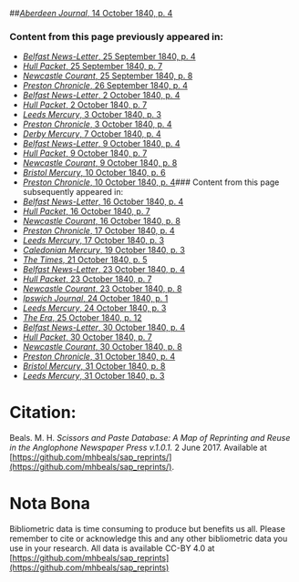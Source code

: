 ##[*Aberdeen Journal*, 14 October 1840, p. 4](https://mhbeals.github.io/sap_html/Aberdeen-Journal/Aberdeen-Journal-14-October-1840-p-4)

### Content from this page previously appeared in:
+ [*Belfast News-Letter*, 25 September 1840, p. 4](https://mhbeals.github.io/sap_html/Belfast-News-Letter/Belfast-News-Letter-25-September-1840-p-4)
+ [*Hull Packet*, 25 September 1840, p. 7](https://mhbeals.github.io/sap_html/Hull-Packet/Hull-Packet-25-September-1840-p-7)
+ [*Newcastle Courant*, 25 September 1840, p. 8](https://mhbeals.github.io/sap_html/Newcastle-Courant/Newcastle-Courant-25-September-1840-p-8)
+ [*Preston Chronicle*, 26 September 1840, p. 4](https://mhbeals.github.io/sap_html/Preston-Chronicle/Preston-Chronicle-26-September-1840-p-4)
+ [*Belfast News-Letter*, 2 October 1840, p. 4](https://mhbeals.github.io/sap_html/Belfast-News-Letter/Belfast-News-Letter-2-October-1840-p-4)
+ [*Hull Packet*, 2 October 1840, p. 7](https://mhbeals.github.io/sap_html/Hull-Packet/Hull-Packet-2-October-1840-p-7)
+ [*Leeds Mercury*, 3 October 1840, p. 3](https://mhbeals.github.io/sap_html/Leeds-Mercury/Leeds-Mercury-3-October-1840-p-3)
+ [*Preston Chronicle*, 3 October 1840, p. 4](https://mhbeals.github.io/sap_html/Preston-Chronicle/Preston-Chronicle-3-October-1840-p-4)
+ [*Derby Mercury*, 7 October 1840, p. 4](https://mhbeals.github.io/sap_html/Derby-Mercury/Derby-Mercury-7-October-1840-p-4)
+ [*Belfast News-Letter*, 9 October 1840, p. 4](https://mhbeals.github.io/sap_html/Belfast-News-Letter/Belfast-News-Letter-9-October-1840-p-4)
+ [*Hull Packet*, 9 October 1840, p. 7](https://mhbeals.github.io/sap_html/Hull-Packet/Hull-Packet-9-October-1840-p-7)
+ [*Newcastle Courant*, 9 October 1840, p. 8](https://mhbeals.github.io/sap_html/Newcastle-Courant/Newcastle-Courant-9-October-1840-p-8)
+ [*Bristol Mercury*, 10 October 1840, p. 6](https://mhbeals.github.io/sap_html/Bristol-Mercury/Bristol-Mercury-10-October-1840-p-6)
+ [*Preston Chronicle*, 10 October 1840, p. 4](https://mhbeals.github.io/sap_html/Preston-Chronicle/Preston-Chronicle-10-October-1840-p-4)### Content from this page subsequently appeared in:
+ [*Belfast News-Letter*, 16 October 1840, p. 4](https://mhbeals.github.io/sap_html/Belfast-News-Letter/Belfast-News-Letter-16-October-1840-p-4)
+ [*Hull Packet*, 16 October 1840, p. 7](https://mhbeals.github.io/sap_html/Hull-Packet/Hull-Packet-16-October-1840-p-7)
+ [*Newcastle Courant*, 16 October 1840, p. 8](https://mhbeals.github.io/sap_html/Newcastle-Courant/Newcastle-Courant-16-October-1840-p-8)
+ [*Preston Chronicle*, 17 October 1840, p. 4](https://mhbeals.github.io/sap_html/Preston-Chronicle/Preston-Chronicle-17-October-1840-p-4)
+ [*Leeds Mercury*, 17 October 1840, p. 3](https://mhbeals.github.io/sap_html/Leeds-Mercury/Leeds-Mercury-17-October-1840-p-3)
+ [*Caledonian Mercury*, 19 October 1840, p. 3](https://mhbeals.github.io/sap_html/Caledonian-Mercury/Caledonian-Mercury-19-October-1840-p-3)
+ [*The Times*, 21 October 1840, p. 5](https://mhbeals.github.io/sap_html/The-Times/The-Times-21-October-1840-p-5)
+ [*Belfast News-Letter*, 23 October 1840, p. 4](https://mhbeals.github.io/sap_html/Belfast-News-Letter/Belfast-News-Letter-23-October-1840-p-4)
+ [*Hull Packet*, 23 October 1840, p. 7](https://mhbeals.github.io/sap_html/Hull-Packet/Hull-Packet-23-October-1840-p-7)
+ [*Newcastle Courant*, 23 October 1840, p. 8](https://mhbeals.github.io/sap_html/Newcastle-Courant/Newcastle-Courant-23-October-1840-p-8)
+ [*Ipswich Journal*, 24 October 1840, p. 1](https://mhbeals.github.io/sap_html/Ipswich-Journal/Ipswich-Journal-24-October-1840-p-1)
+ [*Leeds Mercury*, 24 October 1840, p. 3](https://mhbeals.github.io/sap_html/Leeds-Mercury/Leeds-Mercury-24-October-1840-p-3)
+ [*The Era*, 25 October 1840, p. 12](https://mhbeals.github.io/sap_html/The-Era/The-Era-25-October-1840-p-12)
+ [*Belfast News-Letter*, 30 October 1840, p. 4](https://mhbeals.github.io/sap_html/Belfast-News-Letter/Belfast-News-Letter-30-October-1840-p-4)
+ [*Hull Packet*, 30 October 1840, p. 7](https://mhbeals.github.io/sap_html/Hull-Packet/Hull-Packet-30-October-1840-p-7)
+ [*Newcastle Courant*, 30 October 1840, p. 8](https://mhbeals.github.io/sap_html/Newcastle-Courant/Newcastle-Courant-30-October-1840-p-8)
+ [*Preston Chronicle*, 31 October 1840, p. 4](https://mhbeals.github.io/sap_html/Preston-Chronicle/Preston-Chronicle-31-October-1840-p-4)
+ [*Bristol Mercury*, 31 October 1840, p. 8](https://mhbeals.github.io/sap_html/Bristol-Mercury/Bristol-Mercury-31-October-1840-p-8)
+ [*Leeds Mercury*, 31 October 1840, p. 3](https://mhbeals.github.io/sap_html/Leeds-Mercury/Leeds-Mercury-31-October-1840-p-3)
                    
# Citation: 

Beals. M. H. *Scissors and Paste Database: A Map of Reprinting and Reuse in the Anglophone Newspaper Press v.1.0.1.* 2 June 2017. Available at [https://github.com/mhbeals/sap_reprints/](https://github.com/mhbeals/sap_reprints/). 
                    
# Nota Bona

Bibliometric data is time consuming to produce but benefits us all. Please remember to cite or acknowledge this and any other bibliometric data you use in your research. All data is available CC-BY 4.0 at [https://github.com/mhbeals/sap_reprints](https://github.com/mhbeals/sap_reprints)